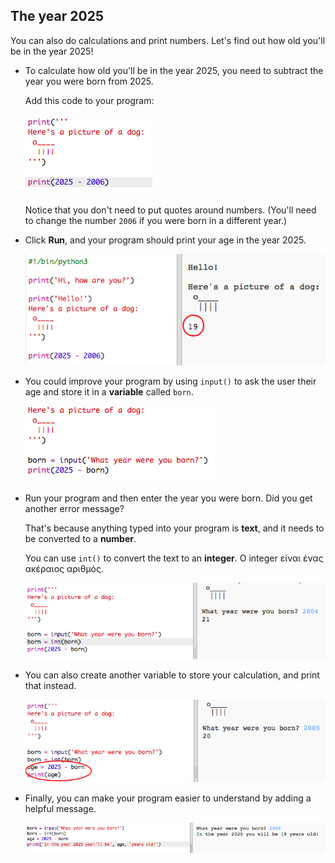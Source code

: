 ## The year 2025

You can also do calculations and print numbers. Let's find out how old you'll be in the year 2025!

+ To calculate how old you'll be in the year 2025, you need to subtract the year you were born from 2025.
    
    Add this code to your program:
    
    ![screenshot](images/me-calc.png)
    
    Notice that you don't need to put quotes around numbers. (You'll need to change the number `2006` if you were born in a different year.)

+ Click **Run**, and your program should print your age in the year 2025.
    
    ![screenshot](images/me-calc-run.png)

+ You could improve your program by using `input()` to ask the user their age and store it in a **variable** called `born`.
    
    ![screenshot](images/me-input.png)

+ Run your program and then enter the year you were born. Did you get another error message?
    
    That's because anything typed into your program is **text**, and it needs to be converted to a **number**.
    
    You can use `int()` to convert the text to an **integer**. Ο integer είναι ένας ακέραιος αριθμός.
    
    ![screenshot](images/me-input-test.png)

+ You can also create another variable to store your calculation, and print that instead.
    
    ![screenshot](images/me-result-variable.png)

+ Finally, you can make your program easier to understand by adding a helpful message.
    
    ![screenshot](images/me-message.png)